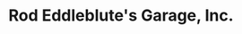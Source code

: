 ---
title: "Rod Eddleblute's Garage, Inc."
url: /mansfield/rod-eddleblutes-garage-inc/
shop: Autowerkstatt
---